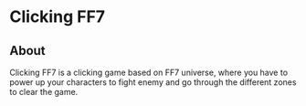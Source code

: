 # Clicking FF7

## About

Clicking FF7 is a clicking game based on FF7 universe, where you have to power up your characters to fight enemy and go through the different zones to clear the game.
